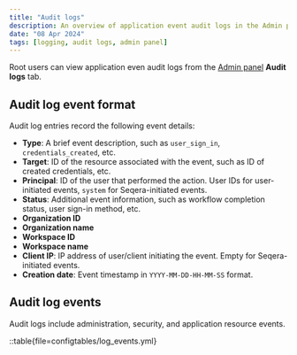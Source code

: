```yaml
---
title: "Audit logs"
description: An overview of application event audit logs in the Admin panel
date: "08 Apr 2024"
tags: [logging, audit logs, admin panel]
---
```


Root users can view application even audit logs from the [Admin panel](../administration/overview) **Audit logs** tab.

## Audit log event format 

Audit log entries record the following event details:

- **Type**: A brief event description, such as `user_sign_in`, `credentials_created`, etc. 
- **Target**: ID of the resource associated with the event, such as ID of created credentials, etc.
- **Principal**: ID of the user that performed the action. User IDs for user-initiated events, `system` for Seqera-initiated events.
- **Status**: Additional event information, such as workflow completion status, user sign-in method, etc.
- **Organization ID**
- **Organization name**
- **Workspace ID**
- **Workspace name**
- **Client IP**: IP address of user/client initiating the event. Empty for Seqera-initiated events.
- **Creation date**: Event timestamp in `YYYY-MM-DD-HH-MM-SS` format.

## Audit log events

Audit logs include administration, security, and application resource events.

::table{file=configtables/log_events.yml}
